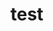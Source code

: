 # test














































































































